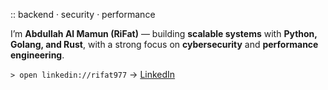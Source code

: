 :: backend · security · performance

I’m **Abdullah Al Mamun (RiFat)** — building **scalable systems** with **Python, Golang, and Rust**, with a strong focus on **cybersecurity** and **performance engineering**.

`> open linkedin://rifat977` → [LinkedIn](https://www.linkedin.com/in/rifat977)  

